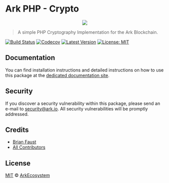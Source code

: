 # Ark PHP - Crypto

<p align="center">
    <img src="https://github.com/ArkEcosystem/php-crypto/blob/master/banner.png" />
</p>

> A simple PHP Cryptography Implementation for the Ark Blockchain.

[![Build Status](https://travis-ci.org/ArkEcosystem/php-crypto.svg)](https://travis-ci.org/ArkEcosystem/php-crypto)
[![Codecov](https://img.shields.io/codecov/c/github/arkecosystem/php-crypto/master.svg)](https://codecov.io/gh/arkecosystem/php-crypto)
[![Latest Version](https://img.shields.io/github/release/ArkEcosystem/php-crypto.svg)](https://github.com/ArkEcosystem/php-crypto/releases)
[![License: MIT](https://img.shields.io/badge/License-MIT-yellow.svg)](https://opensource.org/licenses/MIT)

## Documentation

You can find installation instructions and detailed instructions on how to use this package at the [dedicated documentation site](https://docs.ark.io/developers/sdk/cryptography/php.html).

## Security

If you discover a security vulnerability within this package, please send an e-mail to security@ark.io. All security vulnerabilities will be promptly addressed.

## Credits

- [Brian Faust](https://github.com/faustbrian)
- [All Contributors](../../../../contributors)

## License

[MIT](LICENSE) © [ArkEcosystem](https://ark.io)
